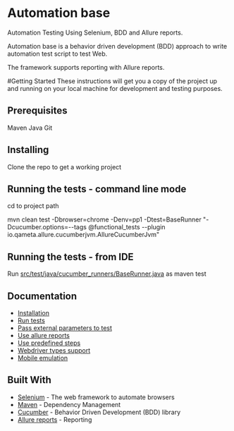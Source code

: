 # Automation base

Automation Testing Using Selenium, BDD and Allure reports.

Automation base is a behavior driven development (BDD) approach to write automation test script to test Web.  

The framework supports reporting with Allure reports.

#Getting Started
These instructions will get you a copy of the project up and running on your local machine for development and testing purposes.

Prerequisites
--------------
Maven
Java
Git

Installing
-------------
Clone the repo to get a working project


Running the tests - command line mode
-------------------
cd to project path  

mvn clean test -Dbrowser=chrome -Denv=pp1 -Dtest=BaseRunner "-Dcucumber.options=--tags @functional_tests --plugin io.qameta.allure.cucumberjvm.AllureCucumberJvm"

Running the tests - from IDE  
-------------------
Run [src/test/java/cucumber_runners/BaseRunner.java](src/test/java/cucumber_runners/BaseRunner.java)  as maven test


Documentation
-------------
* [Installation](doc/installation.md)
* [Run tests](doc/run_tests.md)
* [Pass external parameters to test](doc/working_with_parameters.md)
* [Use allure reports](doc/allure_reports.md)
* [Use predefined steps](doc/canned_steps.md)
* [Webdriver types support](doc/working_with_webdrivers.md)
* [Mobile emulation](doc/mobile_emulation.md)

Built With
-------------
* [Selenium](http://www.seleniumhq.org/) - The web framework to automate browsers
* [Maven](https://maven.apache.org/) - Dependency Management
* [Cucumber](https://cucumber.io/) - Behavior Driven Development (BDD) library 
* [Allure reports](http://allure.qatools.ru/) - Reporting